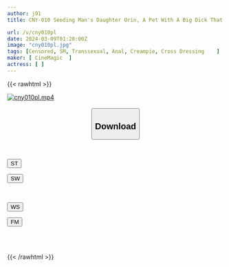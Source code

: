 ```yaml
---
author: j91
title: CNY-010 Seeding Man's Daughter Orin, A Pet With A Big Dick That Drips Both Anal Juice And Breast Milk

url: /v/cny010pl
date: 2024-03-09T01:20:00Z
image: "cny010pl.jpg"
tags: [Censored, SM, Transsexual, Anal, Creampie, Cross Dressing	]
maker: [ CineMagic  ]
actress: [ ]
---
```



{{< rawhtml >}}

<div class="video" data-videoid="RQXoya1gQVHdoAo">
    <a href="javascript:;">
        <img src="/v/cny010pl/cny010pl.jpg" width="WIDTH" height="HEIGHT" alt="cny010pl.mp4" loading="lazy">
    </a>
</div>

<script type="text/javascript" src="https://j91.asia/asset/on-demand-st.js"></script>

<br>
  <link rel="stylesheet" href="https://j91.asia/asset/bs5.css">
  
  <center>
  <button class="btn btn-primary" type="button" data-bs-toggle="collapse" data-bs-target=".multi-collapse" aria-expanded="false" aria-controls="multiCollapseExample1 multiCollapseExample2"><h2>Download</h2></button></center>
</p>
<div class="row">
  <div class="col">
    <div class="collapse multi-collapse" id="multiCollapseExample1">
      <div class="card card-body">
	      	      <br>
<div class="buttons">  
<p><a href="https://streamtape.to/v/RQXoya1gQVHdoAo" target="_blank"><button class="btn-hover color-3"><i class="fa fa-download"></i> ST</button></a></p>
<p><a href="https://cdnwish.com/02if599cxjhm" target="_blank"><button class="btn-hover color-2"><i class="fa fa-download"></i> SW</button></a></p></div>
    </div>
  </div>
</div>
  <div class="col">
    <div class="collapse multi-collapse" id="multiCollapseExample2">
      <div class="card card-body">
	      <br>
<div class="buttons">
<p><a href="https://wolfstream.tv/3ty8md794vt9"><button class="btn-hover color-9"><i class="fa fa-download"></i> WS</button></a></p>
<p><a href="https://filemoon.sx/d/x6nql029cwat"><button class="btn-hover color-8"><i class="fa fa-download"></i> FM</button></a></p></div>
<br><br>
      </div>
    </div>
  </div>
</div>

{{< /rawhtml >}}
